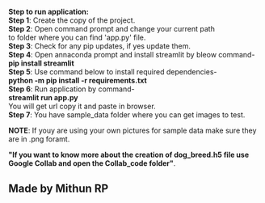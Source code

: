 **Step to run application:**<br>
**Step 1**: Create the copy of the project.<br>
**Step 2**: Open command prompt and change your current path<br>
to folder where you can find 'app.py' file.<br>
**Step 3**: Check for any pip updates, if yes update them.<br>
**Step 4**: Open annaconda prompt and install streamlit by bleow command-<br>
**pip install streamlit**<br>
**Step 5**: Use command below to install required dependencies-<br>
**python -m pip install -r requirements.txt**<br>
**Step 6**: Run application by command-<br>
**streamlit run app.py**<br>
You will get url copy it and paste in browser.<br>
**Step 7**: You have sample_data folder where you can get images to test.<br>

**NOTE**: If youy are using your own pictures for sample data make sure they are in .png foramt.<br>

**"If you want to know more about the creation of dog_breed.h5 file use Google Collab and open the Collab_code folder"**.<br>

<h2> Made by <b> Mithun RP </b></h2>

